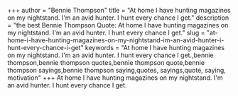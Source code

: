 +++
author = "Bennie Thompson"
title = "At home I have hunting magazines on my nightstand. I'm an avid hunter. I hunt every chance I get."
description = "the best Bennie Thompson Quote: At home I have hunting magazines on my nightstand. I'm an avid hunter. I hunt every chance I get."
slug = "at-home-i-have-hunting-magazines-on-my-nightstand-im-an-avid-hunter-i-hunt-every-chance-i-get"
keywords = "At home I have hunting magazines on my nightstand. I'm an avid hunter. I hunt every chance I get.,bennie thompson,bennie thompson quotes,bennie thompson quote,bennie thompson sayings,bennie thompson saying,quotes, sayings,quote, saying, motivation"
+++
At home I have hunting magazines on my nightstand. I'm an avid hunter. I hunt every chance I get.
